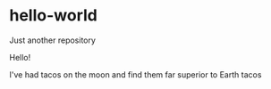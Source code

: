 # hello-world
Just another repository

Hello!

I've had tacos on the moon and find them far superior to Earth tacos
